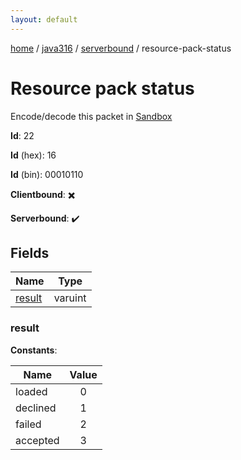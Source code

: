 ```yaml
---
layout: default
---
```


[home](/)  /  [java316](/protocol/java316)  /  [serverbound](/protocol/java316/serverbound)  /  resource-pack-status

# Resource pack status

Encode/decode this packet in [Sandbox](../../../sandbox/java316#serverbound.resource_pack_status)

**Id**: 22

**Id** (hex): 16

**Id** (bin): 00010110

**Clientbound**: ✖️

**Serverbound**: ✔️

## Fields

Name | Type
---|---
[result](#result) | varuint

### result

**Constants**:

Name | Value
---|:---:
loaded | 0
declined | 1
failed | 2
accepted | 3
